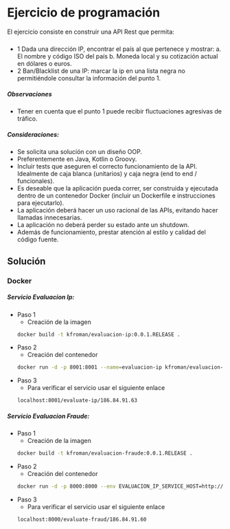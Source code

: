 # Ejercicio de programación
El ejercicio consiste en construir una API Rest que permita: 
##### 
- 1 Dada una dirección IP, encontrar el país al que pertenece y mostrar: a. El nombre y código ISO del país b. Moneda local y su cotización actual en dólares o euros. 
- 2 Ban/Blacklist de una IP: marcar la ip en una lista negra no permitiéndole consultar la información del punto 1.  

##### Observaciones
- Tener en cuenta que el punto 1 puede recibir fluctuaciones agresivas de tráfico.

##### Consideraciones:
- Se solicita una solución con un diseño OOP.
- Preferentemente en Java, Kotlin o Groovy.
- Incluir tests que aseguren el correcto funcionamiento de la API. Idealmente de caja blanca (unitarios) y caja negra (end to end / funcionales).
- Es deseable que la aplicación pueda correr, ser construida y ejecutada dentro de un contenedor Docker (incluir un Dockerfile e instrucciones para ejecutarlo).
- La aplicación deberá hacer un uso racional de las APIs, evitando hacer llamadas innecesarias.
- La aplicación no deberá perder su estado ante un shutdown.
- Además de funcionamiento, prestar atención al estilo y calidad del código fuente.

## Solución 
### Docker
##### Servicio Evaluacion Ip:
* Paso 1
    - Creación de la imagen
    ```sh
    docker build -t kfroman/evaluacion-ip:0.0.1.RELEASE .
    ```
* Paso 2 
    - Creación del contenedor
    ```sh
    docker run -d -p 8001:8001 --name=evaluacion-ip kfroman/evaluacion-ip:0.0.1-RELEASE
    ```
* Paso 3
    - Para verificar el servicio usar el siguiente enlace
    ```sh
    localhost:8001/evaluate-ip/186.84.91.63
    ```
##### Servicio Evaluacion Fraude:
* Paso 1
    - Creación de la imagen
    ```sh
    docker build -t kfroman/evaluacion-fraude:0.0.1.RELEASE .
    ```
* Paso 2 
    - Creación del contenedor
    ```sh
    docker run -d -p 8000:8000 --env EVALUACION_IP_SERVICE_HOST=http://evaluacion-ip --name=evaluacion-fraude --link evaluacion-ip kfroman/evaluacion-fraude:0.0.1.RELEASE
    ```
* Paso 3
    - Para verificar el servicio usar el siguiente enlace
    ```sh
    localhost:8000/evaluate-fraud/186.84.91.60
    ```
